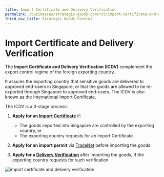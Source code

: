 ```yaml
---
title: Import Certificate and Delivery Verification
permalink: /businesses/strategic-goods-control/import-certificate-and-delivery-verification
third_nav_title: Strategic Goods Control
---
```


# Import Certificate and Delivery Verification

The  **Import Certificate and Delivery Verification (ICDV)**  complement the export control regime of the foreign exporting country.

It assures the exporting country that sensitive goods are delivered to approved end-users in Singapore, or that the goods are allowed to be re-exported through Singapore to approved end-users. The ICDV is also known as the International Import Certificate.

The ICDV is a 3-stage process:

1.  **Apply for an  [Import Certificate](https://singapore-customs-staging.netlify.app/businesses/strategic-goods-control/import-certificate-and-delivery-verification/import-certificate)** if:
    
    -   The goods imported into Singapore are controlled by the exporting country, or
    -   The exporting country requests for an Import Certificate
2.  **Apply for an import permit**  via  [TradeNet](https://www.tradexchange.gov.sg/tradexchange/default.portal?_nfpb=true&_pageLabel=main_tn&_nfls=false)  before importing the goods
    
3.  **Apply for a  [Delivery Verification](https://singapore-customs-staging.netlify.app/businesses/strategic-goods-control/import-certificate-and-delivery-verification/delivery-verification)**  after importing the goods, if the exporting country requests for such verification
    

![import certificate and delivery verification](https://www.customs.gov.sg/-/media/cus/images/business/import-certificate-and-delivery-verification.png)
